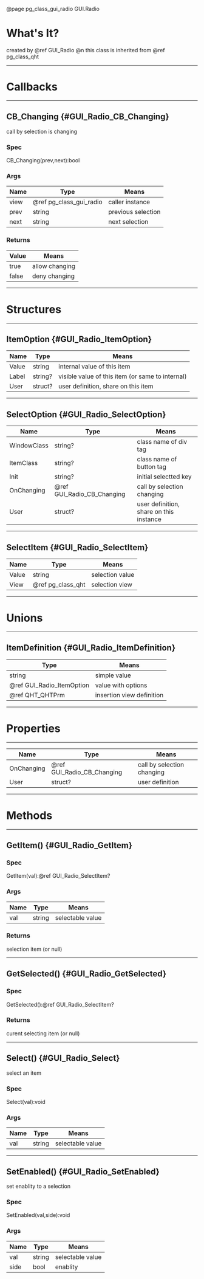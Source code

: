 ﻿@page pg_class_gui_radio GUI.Radio

# What's It?

created by @ref GUI_Radio @n
this class is inherited from @ref pg_class_qht  

-----
# Callbacks

-----
## CB_Changing {#GUI_Radio_CB_Changing}

call by selection is changing  

### Spec

CB_Changing(prev,next):bool

### Args

| Name | Type | Means |
|------|------|-------|
| view | @ref pg_class_gui_radio | caller instance |
| prev | string | previous selection |
| next | string | next selection |

### Returns

| Value | Means |
|-------|-------|
| true | allow changing |
| false | deny changing |

-----
# Structures

-----
## ItemOption {#GUI_Radio_ItemOption}

| Name | Type | Means |
|------|------|-------|
| Value | string | internal value of this item |
| Label | string? | visible value of this item (or same to internal) |
| User | struct? | user definition, share on this item |

-----
## SelectOption {#GUI_Radio_SelectOption}

| Name | Type | Means |
|------|------|-------|
| WindowClass | string? | class name of div tag |
| ItemClass | string? | class name of button tag |
| Init | string? | initial selectted key |
| OnChanging | @ref GUI_Radio_CB_Changing | call by selection changing |
| User | struct? | user definition, share on this instance |

-----
## SelectItem {#GUI_Radio_SelectItem}

| Name | Type | Means |
|------|------|-------|
| Value | string | selection value |
| View | @ref pg_class_qht | selection view |

-----
# Unions

-----
## ItemDefinition {#GUI_Radio_ItemDefinition}

| Type | Means |
|------|-------|
| string | simple value |
| @ref GUI_Radio_ItemOption | value with options |
| @ref QHT_QHTPrm | insertion view definition |

-----
# Properties

-----

| Name | Type | Means |
|------|------|-------|
| OnChanging | @ref GUI_Radio_CB_Changing | call by selection changing |
| User | struct? | user definition |

-----
# Methods

-----
## GetItem() {#GUI_Radio_GetItem}

### Spec

GetItem(val):@ref GUI_Radio_SelectItem?

### Args

| Name | Type | Means |
|------|------|-------|
| val | string | selectable value |

### Returns

selection item (or null)

-----
## GetSelected() {#GUI_Radio_GetSelected}

### Spec

GetSelected():@ref GUI_Radio_SelectItem?

### Returns

curent selecting item (or null)

-----
## Select() {#GUI_Radio_Select}

select an item  

### Spec

Select(val):void

### Args

| Name | Type | Means |
|------|------|-------|
| val | string | selectable value |

-----
## SetEnabled() {#GUI_Radio_SetEnabled}

set enablity to a selection  

### Spec

SetEnabled(val,side):void

### Args

| Name | Type | Means |
|------|------|-------|
| val | string | selectable value |
| side | bool | enablity |
